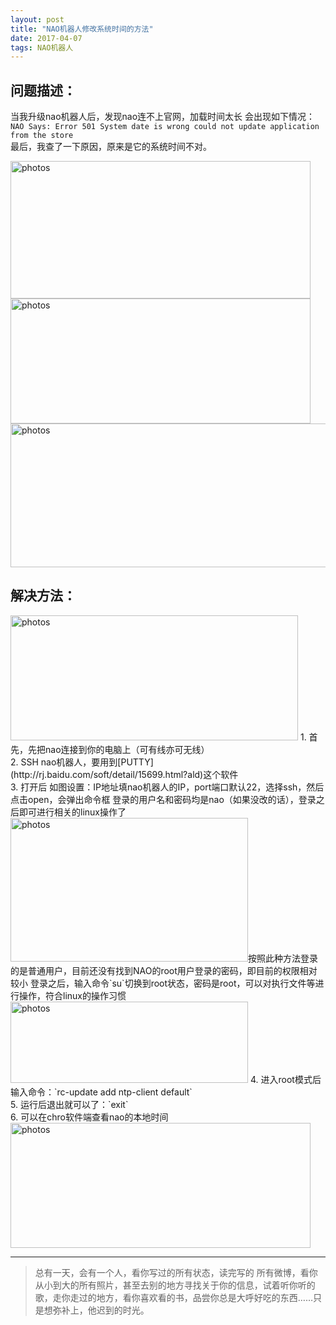 ```yaml
---
layout: post
title: "NAO机器人修改系统时间的方法"
date: 2017-04-07
tags: NAO机器人  
---
```



## 问题描述：


当我升级nao机器人后，发现nao连不上官网，加载时间太长
会出现如下情况：<br>
`NAO Says: Error 501 System date is wrong could not update application from the store`<br>
最后，我查了一下原因，原来是它的系统时间不对。

<img src="http://omjh2j5h3.bkt.clouddn.com/nao%E6%9C%BA%E5%99%A8%E4%BA%BA%E7%B3%BB%E7%BB%9F%E6%97%B6%E9%97%B4/2.jpg" width="480" height="220" alt="photos"/>
<img src="http://omjh2j5h3.bkt.clouddn.com/nao%E6%9C%BA%E5%99%A8%E4%BA%BA%E7%B3%BB%E7%BB%9F%E6%97%B6%E9%97%B4/1.jpg" width="480" height="200" alt="photos"/>
<img src="http://omjh2j5h3.bkt.clouddn.com/nao%E6%9C%BA%E5%99%A8%E4%BA%BA%E7%B3%BB%E7%BB%9F%E6%97%B6%E9%97%B4/3.jpg" width="580" height="230" alt="photos"/>



## 解决方法：



<img src="http://omjh2j5h3.bkt.clouddn.com/nao%E6%9C%BA%E5%99%A8%E4%BA%BA%E7%B3%BB%E7%BB%9F%E6%97%B6%E9%97%B4/4.jpg" width="460" height="200" alt="photos"/>
1. 首先，先把nao连接到你的电脑上（可有线亦可无线）<br>
2. SSH  nao机器人，要用到[PUTTY](http://rj.baidu.com/soft/detail/15699.html?ald)这个软件<br>
3. 打开后 如图设置：IP地址填nao机器人的IP，port端口默认22，选择ssh，然后点击open，会弹出命令框
登录的用户名和密码均是nao（如果没改的话），登录之后即可进行相关的linux操作了<br>
<img src="http://omjh2j5h3.bkt.clouddn.com/nao%E6%9C%BA%E5%99%A8%E4%BA%BA%E7%B3%BB%E7%BB%9F%E6%97%B6%E9%97%B4/5.jpg" width="380" height="230" alt="photos"/>按照此种方法登录的是普通用户，目前还没有找到NAO的root用户登录的密码，即目前的权限相对较小
登录之后，输入命令`su`切换到root状态，密码是root，可以对执行文件等进行操作，符合linux的操作习惯
<img src="http://omjh2j5h3.bkt.clouddn.com/nao%E6%9C%BA%E5%99%A8%E4%BA%BA%E7%B3%BB%E7%BB%9F%E6%97%B6%E9%97%B4/6.jpg" width="380" height="130" alt="photos"/>
4. 进入root模式后输入命令：`rc-update add ntp-client default`<br>
5. 运行后退出就可以了：`exit`<br>
6. 可以在chro软件端查看nao的本地时间<br>
<img src="http://omjh2j5h3.bkt.clouddn.com/nao%E6%9C%BA%E5%99%A8%E4%BA%BA%E7%B3%BB%E7%BB%9F%E6%97%B6%E9%97%B4/7.jpg" width="480" height="200" alt="photos"/>



----------
> 总有一天，会有一个人，看你写过的所有状态，读完写的
所有微博，看你从小到大的所有照片，甚至去别的地方寻找关于你的信息，试着听你听的歌，走你走过的地方，看你喜欢看的书，品尝你总是大呼好吃的东西……只是想弥补上，他迟到的时光。
<br>




